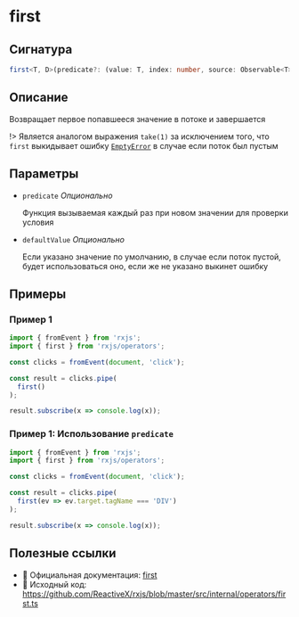# first

## Сигнатура

```typescript
first<T, D>(predicate?: (value: T, index: number, source: Observable<T>) => boolean, defaultValue?: D): OperatorFunction<T, T | D>
```

## Описание

Возвращает первое попавшееся значение в потоке и завершается

!> Является аналогом выражения `take(1)` за исключением того, что `first` выкидывает ошибку [`EmptyError`](https://github.com/ReactiveX/rxjs/blob/3020549054e4df240e51456de34252531c3ee512/src/internal/util/EmptyError.ts#L31) в случае если поток был пустым

## Параметры

- `predicate` *Опционально*
  
  Функция вызываемая каждый раз при новом значении для проверки условия

- `defaultValue` *Опционально*

  Если указано значение по умолчанию, в случае если поток пустой, будет использоваться оно, если же не указано выкинет ошибку

## Примеры

### Пример 1

```typescript
import { fromEvent } from 'rxjs';
import { first } from 'rxjs/operators';

const clicks = fromEvent(document, 'click');

const result = clicks.pipe(
  first()
);

result.subscribe(x => console.log(x));
```

### Пример 1: Использование `predicate`

```typescript
import { fromEvent } from 'rxjs';
import { first } from 'rxjs/operators';

const clicks = fromEvent(document, 'click');

const result = clicks.pipe(
  first(ev => ev.target.tagName === 'DIV')
);

result.subscribe(x => console.log(x));
```

## Полезные ссылки

- 📰 Официальная документация: [first](https://rxjs.dev/api/operators/first)
- 📁 Исходный код: https://github.com/ReactiveX/rxjs/blob/master/src/internal/operators/first.ts

